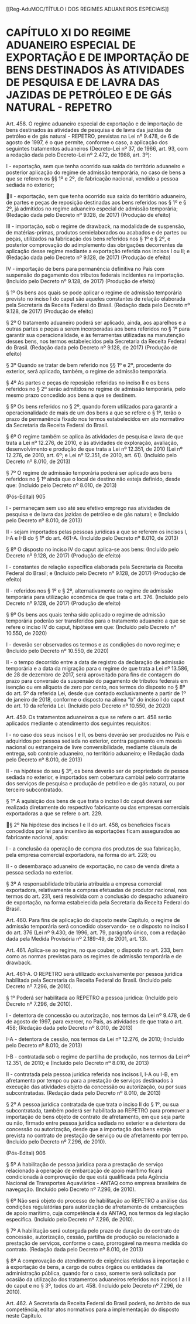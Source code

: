 [[Reg-AduMOC/TÍTULO I DOS REGIMES ADUANEIROS ESPECIAIS]]

# CAPÍTULO XI DO REGIME ADUANEIRO ESPECIAL DE EXPORTAÇÃO E DE   IMPORTAÇÃO DE BENS DESTINADOS ÀS ATIVIDADES DE   PESQUISA E DE LAVRA DAS JAZIDAS DE PETRÓLEO E DE GÁS NATURAL - REPETRO

Art. 458. O regime aduaneiro especial de exportação e de
importação de bens destinados às atividades de pesquisa e
de lavra das jazidas de petróleo e de gás natural - REPETRO,
previstas na Lei nº 9.478, de 6 de agosto de 1997, é o que
permite, conforme o caso, a aplicação dos seguintes
tratamentos aduaneiros (Decreto-Lei nº 37, de 1966, art. 93,
com a redação dada pelo Decreto-Lei nº 2.472, de 1988, art.
3º):

I - exportação, sem que tenha ocorrido sua saída do território
aduaneiro e posterior aplicação do regime de admissão
temporária, no caso de bens a que se referem os §§ 1º e 2º,
de fabricação nacional, vendido a pessoa sediada no
exterior;

II - exportação, sem que tenha ocorrido sua saída do
território aduaneiro, de partes e peças de reposição
destinadas aos bens referidos nos § 1º e § 2º, já admitidos
no regime aduaneiro especial de admissão temporária;
(Redação dada pelo Decreto nº 9.128, de 2017) (Produção de
efeito)

III - importação, sob o regime de drawback, na modalidade
de suspensão, de matérias-primas, produtos semielaborados
ou acabados e de partes ou peças, utilizados na fabricação
dos bens referidos nos § 1º e § 2º, e posterior comprovação
do adimplemento das obrigações decorrentes da aplicação
desse regime mediante a exportação referida nos incisos I ou
II; e (Redação dada pelo Decreto nº 9.128, de 2017)
(Produção de efeito)

IV - importação de bens para permanência definitiva no País
com suspensão do pagamento dos tributos federais
incidentes na importação. (Incluído pelo Decreto nº 9.128,
de 2017) (Produção de efeito)

§ 1º Os bens aos quais se pode aplicar o regime de admissão
temporária previsto no inciso I do caput são aqueles
constantes de relação elaborada pela Secretaria da Receita
Federal do Brasil. (Redação dada pelo Decreto nº 9.128, de
2017) (Produção de efeito)

§ 2º O tratamento aduaneiro poderá ser aplicado, ainda, aos
aparelhos e a outras partes e peças a serem incorporadas aos
bens referidos no § 1º para garantir sua operacionalidade, e
às ferramentas utilizadas na manutenção desses bens, nos
termos estabelecidos pela Secretaria da Receita Federal do
Brasil. (Redação dada pelo Decreto nº 9.128, de 2017)
(Produção de efeito)

§ 3º Quando se tratar de bem referido nos §§ 1º e 2º,
procedente do exterior, será aplicado, também, o regime de
admissão temporária.

§ 4º As partes e peças de reposição referidas no inciso II e os
bens referidos no § 2º serão admitidos no regime de
admissão temporária, pelo mesmo prazo concedido aos bens
a que se destinem.

§ 5º Os bens referidos no § 2º, quando forem utilizados para
garantir a operacionalidade de mais de um dos bens a que se
refere o § 1º, terão o prazo de permanência fixado nos
termos estabelecidos em ato normativo da Secretaria da
Receita Federal do Brasil.

§ 6º O regime também se aplica às atividades de pesquisa e
lavra de que trata a Lei nº 12.276, de 2010, e às atividades
de exploração, avaliação, desenvolvimento e produção de
que trata a Lei nº 12.351, de 2010 (Lei nº 12.276, de 2010,
art. 6º; e Lei nº 12.351, de 2010, art. 61). (Incluído pelo
Decreto nº 8.010, de 2013)

§ 7º O regime de admissão temporária poderá ser aplicado
aos bens referidos no § 1º ainda que o local de destino não
esteja definido, desde que: (Incluído pelo Decreto nº 8.010,
de 2013)

(Pós-Edital)    905

I - permaneçam sem uso até seu efetivo emprego nas
atividades de pesquisa e de lavra das jazidas de petróleo e de
gás natural; e (Incluído pelo Decreto nº 8.010, de 2013)

II - sejam importados pelas pessoas jurídicas a que se
referem os incisos I, I-A e I-B do § 1º do art. 461-A. (Incluído
pelo Decreto nº 8.010, de 2013)

§ 8º O disposto no inciso IV do caput aplica-se aos bens:
(Incluído pelo Decreto nº 9.128, de 2017) (Produção de
efeito)

I - constantes de relação específica elaborada pela Secretaria
da Receita Federal do Brasil; e (Incluído pelo Decreto nº
9.128, de 2017) (Produção de efeito)

II - referidos nos § 1º e § 2º, alternativamente ao regime de
admissão temporária para utilização econômica de que trata
o art. 376. (Incluído pelo Decreto nº 9.128, de 2017)
(Produção de efeito)

§ 9º Os bens aos quais tenha sido aplicado o regime de
admissão temporária poderão ser transferidos para o
tratamento aduaneiro a que se refere o inciso IV do caput,
hipótese em que: (Incluído pelo Decreto nº 10.550, de 2020)

I - deverão ser observados os termos e as condições do novo
regime; e (Incluído pelo Decreto nº 10.550, de 2020)

II - o tempo decorrido entre a data de registro da declaração
de admissão temporária e a data da migração para o regime
de que trata a Lei nº 13.586, de 28 de dezembro de 2017,
será aproveitado para fins de contagem do prazo para
conversão da suspensão do pagamento de tributos federais
em isenção ou em alíquota de zero por cento, nos termos do
disposto no § 8º do art. 5º da referida Lei, desde que contado
exclusivamente a partir de 1º de janeiro de 2018, conforme
o disposto na alínea "b" do inciso I do caput do art. 10 da
referida Lei. (Incluído pelo Decreto nº 10.550, de 2020)

Art. 459. Os tratamentos aduaneiros a que se refere o art.
458 serão aplicados mediante o atendimento dos seguintes
requisitos:

I - no caso dos seus incisos I e II, os bens deverão ser
produzidos no País e adquiridos por pessoa sediada no
exterior, contra pagamento em moeda nacional ou
estrangeira de livre conversibilidade, mediante cláusula de
entrega, sob controle aduaneiro, no território aduaneiro; e
(Redação dada pelo Decreto nº 8.010, de 2013)

II - na hipótese do seu § 3º, os bens deverão ser de
propriedade de pessoa sediada no exterior, e importados
sem cobertura cambial pelo contratante dos serviços de
pesquisa e produção de petróleo e de gás natural, ou por
terceiro subcontratado.

§ 1º A aquisição dos bens de que trata o inciso I do caput
deverá ser realizada diretamente do respectivo fabricante ou
das empresas comerciais exportadoras a que se refere o art.
229.

§ 2º Na hipótese dos incisos I e II do art. 458, os benefícios
fiscais concedidos por lei para incentivo às exportações ficam
assegurados ao fabricante nacional, após:

I - a conclusão da operação de compra dos produtos de sua
fabricação, pela empresa comercial exportadora, na forma
do art. 228; ou

II - o desembaraço aduaneiro de exportação, no caso de
venda direta a pessoa sediada no exterior.

§ 3º A responsabilidade tributária atribuída a empresa
comercial exportadora, relativamente a compras efetuadas
de produtor nacional, nos termos do art. 231, será resolvida
com a conclusão do despacho aduaneiro de exportação, na
forma estabelecida pela Secretaria da Receita Federal do
Brasil.

Art. 460. Para fins de aplicação do disposto neste Capítulo, o
regime de admissão temporária será concedido observando-
se o disposto no inciso I do art. 376 (Lei nº 9.430, de 1996,
art. 79, parágrafo único, com a redação dada pela Medida
Provisória nº 2.189-49, de 2001, art. 13).

Art. 461. Aplica-se ao regime, no que couber, o disposto no
art. 233, bem como as normas previstas para os regimes de
admissão temporária e de drawback.

Art. 461-A. O REPETRO será utilizado exclusivamente por
pessoa jurídica habilitada pela Secretaria da Receita Federal
do Brasil. (Incluído pelo Decreto nº 7.296, de 2010).

§ 1º Poderá ser habilitada ao REPETRO a pessoa jurídica:
(Incluído pelo Decreto nº 7.296, de 2010).

I - detentora de concessão ou autorização, nos termos da Lei
nº 9.478, de 6 de agosto de 1997, para exercer, no País, as
atividades de que trata o art. 458; (Redação dada pelo
Decreto nº 8.010, de 2013)

I-A - detentora de cessão, nos termos da Lei nº 12.276, de
2010; (Incluído pelo Decreto nº 8.010, de 2013)

I-B - contratada sob o regime de partilha de produção, nos
termos da Lei nº 12.351, de 2010; e (Incluído pelo Decreto nº
8.010, de 2013)

II - contratada pela pessoa jurídica referida nos incisos I, I-A
ou I-B, em afretamento por tempo ou para a prestação de
serviços destinados à execução das atividades objeto da
concessão ou autorização, ou por suas subcontratadas.
(Redação dada pelo Decreto nº 8.010, de 2013)

§ 2º A pessoa jurídica contratada de que trata o inciso II do §
1º, ou sua subcontratada, também poderá ser habilitada ao
REPETRO para promover a importação de bens objeto de
contrato de afretamento, em que seja parte ou não, firmado
entre pessoa jurídica sediada no exterior e a detentora de
concessão ou autorização, desde que a importação dos bens
esteja prevista no contrato de prestação de serviço ou de
afretamento por tempo. (Incluído pelo Decreto nº 7.296, de
2010).

(Pós-Edital)    906

§ 5º A habilitação de pessoa jurídica para a prestação de
serviço relacionado à operação de embarcação de apoio
marítimo ficará condicionada à comprovação de que está
qualificada pela Agência Nacional de Transportes
Aquaviários - ANTAQ como empresa brasileira de navegação.
(Incluído pelo Decreto nº 7.296, de 2010).

§ 6º Não será objeto do processo de habilitação ao REPETRO
a análise das condições regulatórias para autorização de
afretamento de embarcações de apoio marítimo, cuja
competência é da ANTAQ, nos termos da legislação
específica. (Incluído pelo Decreto nº 7.296, de 2010).

§ 7º A habilitação será outorgada pelo prazo de duração do
contrato de concessão, autorização, cessão, partilha de
produção ou relacionado à prestação de serviços, conforme
o caso, prorrogável na mesma medida do contrato. (Redação
dada pelo Decreto nº 8.010, de 2013)

§ 8º A comprovação do atendimento de exigências relativas
à importação e à exportação de bens, a cargo de outros
órgãos ou entidades da administração pública, quando for o
caso, somente será solicitada por ocasião da utilização dos
tratamentos aduaneiros referidos nos incisos I a III do caput
e no § 3º, todos do art. 458. (Incluído pelo Decreto nº 7.296,
de 2010).

Art. 462. A Secretaria da Receita Federal do Brasil poderá, no
âmbito de sua competência, editar atos normativos para a
implementação do disposto neste Capítulo.